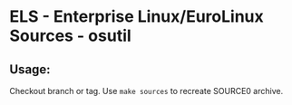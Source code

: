 # ELS - Enterprise Linux/EuroLinux Sources - osutil
 
## Usage:
  Checkout branch or tag. Use `make sources` to recreate  SOURCE0 archive.
